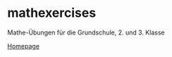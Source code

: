# mathexercises

Mathe-Übungen für die Grundschule, 2. und 3. Klasse

[Homepage](https://matheueben.netlify.com)
